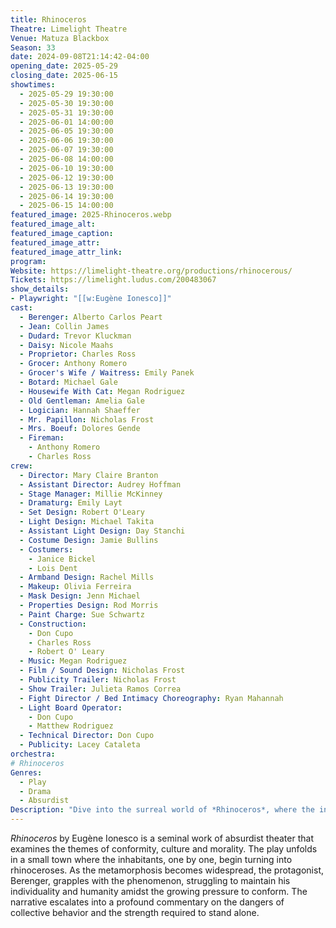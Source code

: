 ```yaml
---
title: Rhinoceros
Theatre: Limelight Theatre
Venue: Matuza Blackbox
Season: 33
date: 2024-09-08T21:14:42-04:00
opening_date: 2025-05-29
closing_date: 2025-06-15
showtimes:
  - 2025-05-29 19:30:00
  - 2025-05-30 19:30:00
  - 2025-05-31 19:30:00
  - 2025-06-01 14:00:00
  - 2025-06-05 19:30:00
  - 2025-06-06 19:30:00
  - 2025-06-07 19:30:00
  - 2025-06-08 14:00:00
  - 2025-06-10 19:30:00
  - 2025-06-12 19:30:00
  - 2025-06-13 19:30:00
  - 2025-06-14 19:30:00
  - 2025-06-15 14:00:00
featured_image: 2025-Rhinoceros.webp
featured_image_alt: 
featured_image_caption: 
featured_image_attr: 
featured_image_attr_link: 
program:
Website: https://limelight-theatre.org/productions/rhinocerous/
Tickets: https://limelight.ludus.com/200483067
show_details: 
- Playwright: "[[w:Eugène Ionesco]]"
cast:
  - Berenger: Alberto Carlos Peart
  - Jean: Collin James
  - Dudard: Trevor Kluckman
  - Daisy: Nicole Maahs
  - Proprietor: Charles Ross
  - Grocer: Anthony Romero
  - Grocer's Wife / Waitress: Emily Panek
  - Botard: Michael Gale
  - Housewife With Cat: Megan Rodriguez
  - Old Gentleman: Amelia Gale
  - Logician: Hannah Shaeffer
  - Mr. Papillon: Nicholas Frost
  - Mrs. Boeuf: Dolores Gende
  - Fireman:
    - Anthony Romero
    - Charles Ross
crew:
  - Director: Mary Claire Branton
  - Assistant Director: Audrey Hoffman
  - Stage Manager: Millie McKinney
  - Dramaturg: Emily Layt
  - Set Design: Robert O'Leary
  - Light Design: Michael Takita
  - Assistant Light Design: Day Stanchi
  - Costume Design: Jamie Bullins
  - Costumers:
    - Janice Bickel
    - Lois Dent
  - Armband Design: Rachel Mills
  - Makeup: Olivia Ferreira
  - Mask Design: Jenn Michael
  - Properties Design: Rod Morris
  - Paint Charge: Sue Schwartz
  - Construction:
    - Don Cupo
    - Charles Ross
    - Robert O' Leary
  - Music: Megan Rodriguez
  - Film / Sound Design: Nicholas Frost
  - Publicity Trailer: Nicholas Frost
  - Show Trailer: Julieta Ramos Correa
  - Fight Director / Bed Intimacy Choreography: Ryan Mahannah
  - Light Board Operator: 
    - Don Cupo
    - Matthew Rodriguez
  - Technical Director: Don Cupo
  - Publicity: Lacey Cataleta
orchestra:
# Rhinoceros
Genres:
  - Play
  - Drama
  - Absurdist
Description: "Dive into the surreal world of *Rhinoceros*, where the inexplicable transformation of people into rhinoceroses becomes a powerful metaphor for conformity and mass hysteria."
---
```

*Rhinoceros* by Eugène Ionesco is a seminal work of absurdist theater that examines the themes of conformity, culture and morality. The play unfolds in a small town where the inhabitants, one by one, begin turning into rhinoceroses. As the metamorphosis becomes widespread, the protagonist, Berenger, grapples with the phenomenon, struggling to maintain his individuality and humanity amidst the growing pressure to conform. The narrative escalates into a profound commentary on the dangers of collective behavior and the strength required to stand alone.
